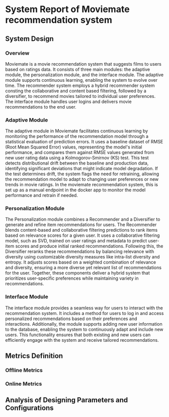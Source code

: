 # System Report of Moviemate recommendation system

## System Design

### Overview ###
Moviemate is a movie recommendation system that suggests films to users based on ratings data. It consists of three main modules: the adaptive module, the personalization module, and the interface module. The adaptive module supports continuous learning, enabling the system to evolve over time. The recommender system employs a hybrid recommender system consting the collaborative and content based filtering, followed by a diversifier, to recommend movies tailored to individual user preferences. The interface module handles user logins and delivers movie recommendations to the end user.

### Adaptive Module ###
The adaptive module in Moviemate facilitates continuous learning by monitoring the performance of the recommendation model through a statistical evaluation of prediction errors. It uses a baseline dataset of RMSE (Root Mean Squared Error) values, representing the model's initial performance, and compares them against RMSE values generated from new user rating data using a Kolmogorov-Smirnov (KS) test. This test detects distributional drift between the baseline and production data, identifying significant deviations that might indicate model degradation. If the test determines drift, the system flags the need for retraining, allowing the recommendation model to adapt to changing user preferences or new trends in movie ratings. In the moviemate recommendation system, this is set up as a manual endpoint in the docker app to monitor the model performance and retrain if needed. 

### Personalization Module ###
The Personalization module combines a Recommender and a Diversifier to generate and refine item recommendations for users. The Recommender blends content-based and collaborative filtering predictions to rank items based on relevance scores for a given user. It uses a collaborative filtering model, such as SVD, trained on user ratings and metadata to predict user-item scores and produce initial ranked recommendations. Following this, the Diversifier reranks these recommendations by balancing relevance with diversity using customizable diversity measures like intra-list diversity and entropy. It adjusts scores based on a weighted combination of relevance and diversity, ensuring a more diverse yet relevant list of recommendations for the user. Together, these components deliver a hybrid system that prioritizes user-specific preferences while maintaining variety in recommendations.

### Interface Module ###
The interface module provides a seamless way for users to interact with the recommendation system. It includes a method for users to log in and access personalized recommendations based on their preferences and interactions. Additionally, the module supports adding new user information to the database, enabling the system to continuously adapt and include new users. This functionality ensures that both existing and new users can efficiently engage with the system and receive tailored recommendations.

## Metrics Definition

### Offline Metrics ###


### Online Metrics ###


## Analysis of Designing Parameters and Configurations
